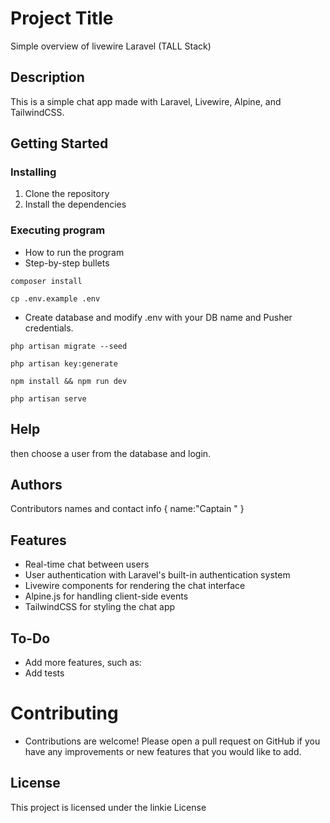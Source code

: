 # Project Title

Simple overview of livewire Laravel (TALL Stack)

## Description

This is a simple chat app made with Laravel, Livewire, Alpine, and TailwindCSS.

## Getting Started



### Installing

1. Clone the repository
2. Install the dependencies

### Executing program

* How to run the program
* Step-by-step bullets
```
composer install 
```
```
cp .env.example .env 
```
* Create database and modify .env with your DB name and Pusher credentials.
```
php artisan migrate --seed
```
```
php artisan key:generate 
```

```
npm install && npm run dev
```
```
php artisan serve
```

## Help

then choose a user from the database and login.

## Authors

Contributors names and contact info
{
    name:"Captain "
}

## Features
* Real-time chat between users
* User authentication with Laravel's built-in authentication system
* Livewire components for rendering the chat interface
* Alpine.js for handling client-side events
* TailwindCSS for styling the chat app

## To-Do
* Add more features, such as:
* Add tests

# Contributing
* Contributions are welcome! Please open a pull request on GitHub if you have any improvements or new features that you would like to add.

## License

This project is licensed under the linkie License

